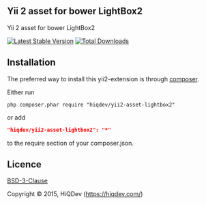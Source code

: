 Yii 2 asset for bower LightBox2
-------------------------------

Yii 2 asset for bower LightBox2

[![Latest Stable Version](https://poser.pugx.org/hiqdev/yii2-asset-lightbox2/v/stable.png)](https://packagist.org/packages/hiqdev/yii2-asset-lightbox2)
[![Total Downloads](https://poser.pugx.org/hiqdev/yii2-asset-lightbox2/downloads.png)](https://packagist.org/packages/hiqdev/yii2-asset-lightbox2)

## Installation

The preferred way to install this yii2-extension is through [composer](http://getcomposer.org/download/).

Either run

```
php composer.phar require "hiqdev/yii2-asset-lightbox2"
```

or add

```json
"hiqdev/yii2-asset-lightbox2": "*"
```

to the require section of your composer.json.

## Licence

[BSD-3-Clause](http://choosealicense.com/licenses/bsd-3-clause)

Copyright © 2015, HiQDev (https://hiqdev.com/)
